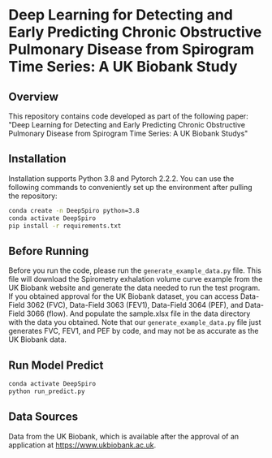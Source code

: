 # Deep Learning for Detecting and Early Predicting Chronic Obstructive Pulmonary Disease from Spirogram Time Series: A UK Biobank Study
## Overview
This repository contains code developed as part of the following paper: "Deep Learning for Detecting and Early Predicting Chronic Obstructive Pulmonary Disease from Spirogram Time Series: A UK Biobank Studys"

## Installation
Installation supports Python 3.8 and Pytorch 2.2.2. You can use the following commands to conveniently set up the environment after pulling the repository:
```bash
conda create -n DeepSpiro python=3.8
conda activate DeepSpiro
pip install -r requirements.txt
```

## Before Running
Before you run the code, please run the `generate_example_data.py` file. This file will download the Spirometry exhalation volume curve example from the UK Biobank website and generate the data needed to run the test program. If you obtained approval for the UK Biobank dataset, you can access Data-Field 3062 (FVC), Data-Field 3063 (FEV1), Data-Field 3064 (PEF), and Data-Field 3066 (flow). And populate the sample.xlsx file in the data directory with the data you obtained. Note that our `generate_example_data.py` file just generates FVC, FEV1, and PEF by code, and may not be as accurate as the UK Biobank data.


## Run Model Predict
```bash
conda activate DeepSpiro
python run_predict.py
```

## Data Sources
Data from the UK Biobank, which is available after the approval of an application at https://www.ukbiobank.ac.uk.